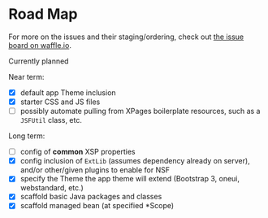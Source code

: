 # Road Map

For more on the issues and their staging/ordering, check out [the issue board on waffle.io](https://waffle.io/edm00se/generator-xsp).

Currently planned

Near term:

- [x] default app Theme inclusion
- [x] starter CSS and JS files
- [ ] possibly automate pulling from XPages boilerplate resources, such as a `JSFUtil` class, etc.

Long term:

- [ ] config of **common** XSP properties
- [x] config inclusion of `ExtLib` (assumes dependency already on server), and/or other/given plugins to enable for NSF
- [x] specify the Theme the app theme will extend (Bootstrap 3, oneui, webstandard, etc.)
- [x] scaffold basic Java packages and classes
- [x] scaffold managed bean (at specified *Scope)
